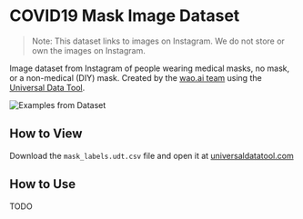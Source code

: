 # COVID19 Mask Image Dataset

> Note: This dataset links to images on Instagram. We do not store or own the images on Instagram.

Image dataset from Instagram of people wearing medical masks, no mask, or a non-medical (DIY) mask. Created by the [wao.ai team](https://wao.ai) using the [Universal Data Tool](https://github.com/UniversalDataTool/universal-data-tool).

![Examples from Dataset](https://user-images.githubusercontent.com/1910070/78954124-1fcfdf80-7aa9-11ea-8033-678ef7da2083.png)

## How to View

Download the `mask_labels.udt.csv` file and open it at [universaldatatool.com](https://universaldatatool.com)

## How to Use

TODO
